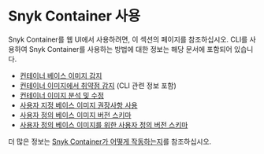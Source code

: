 # Snyk Container 사용

Snyk Container를 웹 UI에서 사용하려면, 이 섹션의 페이지를 참조하십시오. CLI를 사용하여 Snyk Container를 사용하는 방법에 대한 정보는 해당 문서에 포함되어 있습니다.

* [컨테이너 베이스 이미지 감지](detect-the-container-base-image.md)
* [컨테이너 이미지에서 취약점 감지](detect-application-vulnerabilities-in-container-images.md) (CLI 관련 정보 포함)
* [컨테이너 이미지 분석 및 수정](analyze-and-fix-container-images.md)
* [사용자 지정 베이스 이미지 권장사항 사용](use-custom-base-image-recommendations/)
* [사용자 정의 베이스 이미지 버전 스키마](use-custom-base-image-recommendations/versioning-schema-for-custom-base-images.md)
* [사용자 정의 베이스 이미지를 위한 사용자 정의 버전 스키마](use-custom-base-image-recommendations/custom-versioning-schema-for-custom-base-images.md)

더 많은 정보는 [Snyk Container가 어떻게 작동하는지](../how-snyk-container-works/)를 참조하십시오.
